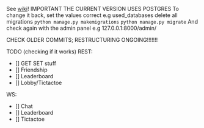  See [wiki](../../wiki)!
IMPORTANT THE CURRENT VERSION USES POSTGRES 
To change it back, set the values correct e.g used_databases
delete all migrations 
`python manage.py makemigrations`
`python manage.py migrate`
And check again with the admin panel e.g 127.0.0.1:8000/admin/
  
CHECK OLDER COMMITS; RESTRUCTURING ONGOING!!!!!!! 


TODO (checking if it works)
REST:
- [] GET SET stuff
- [] Friendship
- [] Leaderboard
- [] Lobby/Tictactoe

WS:
- [] Chat
- [] Leaderboard
- [] Tictactoe
